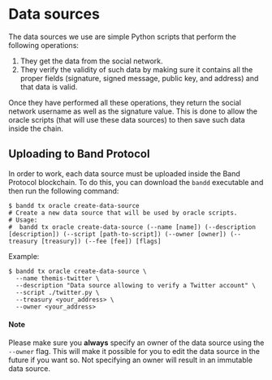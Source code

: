 # Data sources
The data sources we use are simple Python scripts that perform the following operations:

1. They get the data from the social network.
2. They verify the validity of such data by making sure it contains all the proper fields (signature, signed message, public key, and address) and that data is valid.

Once they have performed all these operations, they return the social network username as well as the signature value. This is done to allow the oracle scripts (that will use these data sources) to then save such data inside the chain.

## Uploading to Band Protocol
In order to work, each data source must be uploaded inside the Band Protocol blockchain. To do this, you can download the `bandd` executable and then run the following command: 

```shell
$ bandd tx oracle create-data-source
# Create a new data source that will be used by oracle scripts.
# Usage:
#  bandd tx oracle create-data-source (--name [name]) (--description [description]) (--script [path-to-script]) (--owner [owner]) (--treasury [treasury]) (--fee [fee]) [flags]
```

Example: 

```shell
$ bandd tx oracle create-data-source \
  --name themis-twitter \
  --description "Data source allowing to verify a Twitter account" \
  --script ./twitter.py \
  --treasury <your_address> \
  --owner <your_address> 
```

#### Note  
Please make sure you **always** specify an owner of the data source using the `--owner` flag. This will make it possible for you to edit the data source in the future if you want so. Not specifying an owner will result in an immutable data source. 
